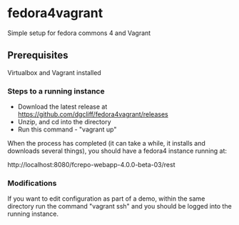 fedora4vagrant
==============

Simple setup for fedora commons 4 and Vagrant 

## Prerequisites
Virtualbox and Vagrant installed

### Steps to a running instance
* Download the latest release at https://github.com/dgcliff/fedora4vagrant/releases
* Unzip, and cd into the directory
* Run this command - "vagrant up"

When the process has completed (it can take a while, it installs and downloads several things), you should have a fedora4 instance running at:

http://localhost:8080/fcrepo-webapp-4.0.0-beta-03/rest

### Modifications
If you want to edit configuration as part of a demo, within the same directory run the command "vagrant ssh" and you should be logged into the running instance.
